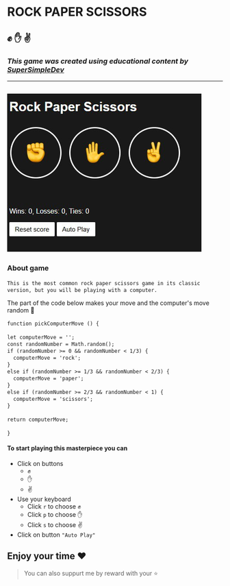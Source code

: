 # ROCK PAPER SCISSORS
## :fist: :hand: :v:
### *This game was created using educational content by [__SuperSimpleDev__](https://github.com/SuperSimpleDev)*

_______
## [![Website](https://github.com/N-E-O-N-I-X/Rock-Paper-Scissors/blob/main/images/page.jpg)](https://n-e-o-n-i-x.github.io/Rock-Paper-Scissors/) 

### About game
  ```
  This is the most common rock paper scissors game in its classic version, but you will be playing with a computer.
  ```
   The part of the code below makes your move and the computer's move random :see_no_evil:

  ```
  function pickComputerMove () {

  let computerMove = '';
  const randomNumber = Math.random();
  if (randomNumber >= 0 && randomNumber < 1/3) {
    computerMove = 'rock';
  }
  else if (randomNumber >= 1/3 && randomNumber < 2/3) {
    computerMove = 'paper';
  } 
  else if (randomNumber >= 2/3 && randomNumber < 1) {
    computerMove = 'scissors';
  }

  return computerMove;

}
  ```
  
#### To start playing this masterpiece you can

+ Click on buttons 
  + :fist:
  + :hand:
  + :v:
+ Use your keyboard
  + Click `r` to choose :fist:
  + Click `p` to choose :hand:
  + Click `s` to choose :v:
+ Click on button `"Auto Play"`

## Enjoy your time :heart:
> You can also suppurt me by reward with your :star:
